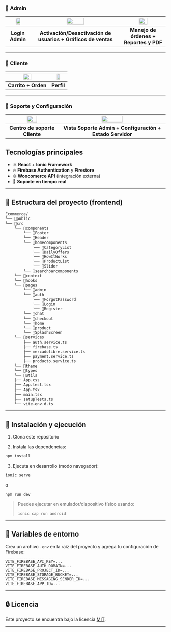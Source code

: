 ### 🔐 Admin
| <img src="https://github.com/user-attachments/assets/6594e209-9e24-4489-9325-95d3f2a462b7" width="45%" style="max-height:200px; object-fit:contain;"> | <img src="https://github.com/user-attachments/assets/4c5330b6-3321-4381-b27f-32ea51a7a289" width="45%" style="max-height:200px; object-fit:contain;"> | <img src="https://github.com/user-attachments/assets/ca27d708-2600-441b-9fe9-372bcf7c46a5" width="45%" style="max-height:200px; object-fit:contain;"> |
|:--:|:--:|:--:|
| **Login Admin** | **Activación/Desactivación de usuarios + Gráficos de ventas** | **Manejo de órdenes + Reportes y PDF** |

---

### 🛒 Cliente
| <img src="https://github.com/user-attachments/assets/a5c0d92b-f3ba-493a-aa97-ad96cc4a5553" width="45%" style="max-height:200px; object-fit:contain;"> | <img src="https://github.com/user-attachments/assets/21031ff1-72b5-4e94-96e9-f0da93e0ea9c" width="45%" style="max-height:200px; object-fit:contain;"> |
|:--:|:--:|
| **Carrito + Orden** | **Perfil** |

---

### 💬 Soporte y Configuración
| <img src="https://github.com/user-attachments/assets/7e7acdf4-a874-42da-aaf9-e19b6d784a5a" width="45%" style="max-height:200px; object-fit:contain;"> | <img src="https://github.com/user-attachments/assets/ed8969a4-fcae-4a2c-9b8e-ce974005ccbd" width="45%" style="max-height:200px; object-fit:contain;"> |
|:--:|:--:|
| **Centro de soporte Cliente** | **Vista Soporte Admin + Configuración + Estado Servidor** |


## Tecnologías principales

- ⚛️ **React** + **Ionic Framework**
- 🔥 **Firebase Authentication** y **Firestore**
- 🌐 **Woocomerce API** (integración externa)
- 💬 **Soporte en tiempo real**

---

## 📁 Estructura del proyecto (frontend)

```bash
Ecommerce/
└── 📁public
└── 📁src
    └── 📁components
        └── 📁Footer
        └── 📁Header
        └── 📁homecomponents
            └── 📁CategoryList
            └── 📁DailyOffers
            └── 📁HowItWorks
            └── 📁ProductList
            └── 📁Slider
        └── 📁searchbarcomponents
    └── 📁context
    └── 📁hooks
    └── 📁pages
        └── 📁admin
        └── 📁auth
            └── 📁ForgotPassword
            └── 📁Login
            └── 📁Register
        └── 📁chat
        └── 📁checkout
        └── 📁home
        └── 📁product
        └── 📁SplashScreen
    └── 📁services
        ├── auth.service.ts
        ├── firebase.ts
        ├── mercadolibre.service.ts
        ├── payment.service.ts
        ├── producto.service.ts
    └── 📁theme
    └── 📁types
    └── 📁utils
    ├── App.css
    ├── App.test.tsx
    ├── App.tsx
    ├── main.tsx
    ├── setupTests.ts
    └── vite-env.d.ts
```

---

## 🧩 Instalación y ejecución

1. Clona este repositorio

2. Instala las dependencias:

```bash
npm install
```

3. Ejecuta en desarrollo (modo navegador):

```bash
ionic serve
```

o

```bash
npm run dev
```

> Puedes ejecutar en emulador/dispositivo físico usando:
>
> ```bash
> ionic cap run android
> ```

---

## 🔐 Variables de entorno

Crea un archivo `.env` en la raíz del proyecto y agrega tu configuración de Firebase:

```env
VITE_FIREBASE_API_KEY=...
VITE_FIREBASE_AUTH_DOMAIN=...
VITE_FIREBASE_PROJECT_ID=...
VITE_FIREBASE_STORAGE_BUCKET=...
VITE_FIREBASE_MESSAGING_SENDER_ID=...
VITE_FIREBASE_APP_ID=...
```

---

## 🔒 Licencia

Este proyecto se encuentra bajo la licencia [MIT](LICENSE).

---
